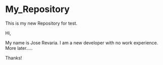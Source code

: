 # My_Repository
This is my new Repository for test.

Hi,

My name is Jose Revaria. I am a new developer with no work experience.
More later.....

Thanks!
